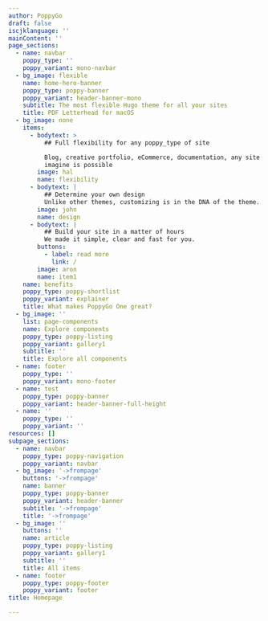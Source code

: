 ```yaml
---
author: PoppyGo
draft: false
iscjklanguage: ''
mainContent: ''
page_sections:
  - name: navbar
    poppy_type: ''
    poppy_variant: mono-navbar
  - bg_image: flexible
    name: home-hero-banner
    poppy_type: poppy-banner
    poppy_variant: header-banner-mono
    subtitle: The most flexible Hugo theme for all your sites
    title: PDF Letterhead for macOS
  - bg_image: none
    items:
      - bodytext: >
          ## Full flexibility for any poppy_type of site

          Blog, creative portfolio, eCommerce, documentation, any site you can
          imagine is possible
        image: hal
        name: flexibility
      - bodytext: |
          ## Determine your own design
          Unlike other themes, customizing is in the DNA of the theme.
        image: john
        name: design
      - bodytext: |
          ## Build your site in a matter of hours
          We made it simple, clear and fast for you.
        buttons:
          - label: read more
            link: /
        image: aron
        name: item1
    name: benefits
    poppy_type: poppy-shortlist
    poppy_variant: explainer
    title: What makes PoppyGo One great?
  - bg_image: ''
    list: page-components
    name: Explore components
    poppy_type: poppy-listing
    poppy_variant: gallery1
    subtitle: ''
    title: Explore all components
  - name: footer
    poppy_type: ''
    poppy_variant: mono-footer
  - name: test
    poppy_type: poppy-banner
    poppy_variant: header-banner-full-height
  - name: ''
    poppy_type: ''
    poppy_variant: ''
resources: []
subpage_sections:
  - name: navbar
    poppy_type: poppy-navigation
    poppy_variant: navbar
  - bg_image: '->frompage'
    buttons: '->frompage'
    name: banner
    poppy_type: poppy-banner
    poppy_variant: header-banner
    subtitle: '->frompage'
    title: '->frompage'
  - bg_image: ''
    buttons: ''
    name: article
    poppy_type: poppy-listing
    poppy_variant: gallery1
    subtitle: ''
    title: All items
  - name: footer
    poppy_type: poppy-footer
    poppy_variant: footer
title: Homepage

---
```


